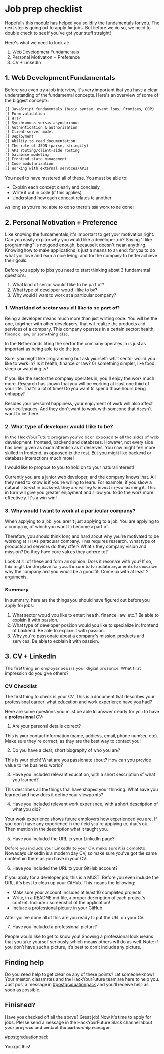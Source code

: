 # Job prep checklist

Hopefully this module has helped you solidify the fundamentals for you. The next step is going out to apply for jobs. But before we do so, we need to double check to see if you've got your stuff straight!

Here's what we need to look at:

1. Web Development Fundamentals
2. Personal Motivation + Preference
3. CV + LinkedIn

## 1. Web Development Fundamentals

Before you even try a job interview, it's very important that you have a clear understanding of the fundamental concepts. Here's an overview of some of the biggest concepts:

```md
[] JavaScript fundamentals (basic syntax, event loop, Promises, OOP)
[] Form validation
[] HTTP
[] Synchronous versus asynchronous
[] Authentication & authorization
[] Client-server model
[] Deployment
[] Ability to read documentation
[] The role of JSON (parse, stringify)
[] API routing/client-side routing
[] Database modeling
[] Frontend state management
[] Code modularization
[] Working with external services/APIs
```

You need to have mastered all of these. You must be able to:

- Explain each concept clearly and concisely
- Write it out in code (if this applies)
- Understand how each concept relates to another

As long as you're not able to do so there's still work to be done!

## 2. Personal Motivation + Preference

Like knowing the fundamentals, it's important to get your motivation right. Can you easily explain why you would like a developer job? Saying "I like programming" is not good enough, because it doesn't mean anything. Knowing how to make applications is just a means to an end: for you to do what you love and earn a nice living, and for the company to better achieve their goals.

Before you apply to jobs you need to start thinking about 3 fundamental questions:

1. What kind of sector would I like to be part of?
2. What type of developer would I like to be?
3. Why would I want to work at a particular company?

### 1. What kind of sector would I like to be part of?

Being a developer means much more than just writing code. You will be the one, together with other developers, that will realize the products and services of a company. This company operates in a certain sector: health, finance, law, or something else.

In the Netherlands liking the sector the company operates in is just as important as being able to do the job.

Sure, you might like programming but ask yourself: what sector would you like to work in? Is it health, finance or law? Or something simpler, like food, sleep or watching tv?

If you like the sector the company operates in, you'll enjoy the work much more. Research has shown that you will be working at least one third of your life. That's a lot of time! Do you want to spend those hours being unhappy?

Besides your personal happiness, your enjoyment of work will also affect your colleagues. And they don't want to work with someone that doesn't want to be there.

### 2. What type of developer would I like to be?

In the HackYourFuture program you've been exposed to all the sides of web development: frontend, backend and databases. However, not every side has been given as much attention as it deserves. You now might feel more skilled in frontend, as opposed to the rest. But you might like backend or database interactions much more!

I would like to propose to you to hold on to your natural interest!

Currently you are a junior web developer, and the company knows that. All they need to know is if you're willing to learn. For example, if you show a natural interest in backend, they are willing to invest in you learning it. This in turn will give you greater enjoyment and allow you to do the work more effectively. It's a win-win!

### 3. Why would I want to work at a particular company?

When applying to a job, you aren't just applying to a job. You are applying to a company, of which you want to become a part of.

Therefore, you should think long and hard about why you're motivated to be working at THAT particular company. This requires research. What type of products and services do they offer? What's they company vision and mission? Do they have core values they adhere to?

Look at all of these and form an opinion. Does it resonate with you? If so, this might be the place for you. Be sure to formulate arguments to describe why the company and you would be a good fit. Come up with at least 2 arguments.

### Summary

In summary, here are the things you should have figured out before you apply for jobs:

1. What sector would you like to enter: health, finance, law, etc.? Be able to explain it with passion.
2. What type of developer position would you like to specialize in: frontend of backend. Be able to explain it with passion.
3. Why you're passionate about a company's mission, products and services. Be able to explain it with passion.

## 3. CV + LinkedIn

The first thing an employer sees is your digital presence. What first impression do you give others?

### CV Checklist

The first thing to check is your CV. This is a document that describes your professional career: what education and work experience have you had?

Here are some questions you must be able to answer clearly for you to have a **professional** CV:

1. Are your personal details correct?

This is your contact information (name, address, email, phone number, etc). Make sure they're correct, as they are the best way to contact you!

2. Do you have a clear, short biography of who you are?

This is your pitch! What are you passionate about? How can you provide value to the business world?

3. Have you included relevant education, with a short description of what you learned?

This describes all the things that have shaped your thinking. What have you learned and how does it define your viewpoints?

4. Have you included relevant work experience, with a short description of what you did?

Your work experience shows future employers how experienced you are. If you don't have any experience in the field you're applying to, that's ok. Then mention in the description what it taught you.

5. Have you included the URL to your LinkedIn page?

Before you include your LinkedIn to your CV, make sure it is complete. Nowadays LinkedIn is a modern day CV, so make sure you've got the same content on there as you have in your CV.

6. Have you included the URL to your GitHub account?

If you apply for a developer job, this is a MUST. Before you even include the URL, it's best to clean up your GitHub. This means the following:

- Make sure your account includes at least 10 completed projects
- Write, in a README.md file, a proper description of each project's content. Include a screenshot of the application!
- Include a professional picture in your GitHub

After you've done all of this are you ready to put the URL on your CV.

7. Have you included a professional picture?

People would like to get to know you! Showing a professional look means that you take yourself seriously, which means others will do as well. Note: if you don't have such a picture, it's best to don't include any picture.

## Finding help

Do you need help to get clear on any of these points? Let someone know! Your mentor, classmates and the HackYourFuture team are here to help you. Just post a message in [#postgraduationpack](https://hackyourfuture.slack.com/archives/C010LE1F9U7) and you'll receive help as soon as possible.

## Finished?

Have you checked off all the above? Great job! Now it's time to apply for jobs. Please send a message in the HackYourFuture Slack channel about your progress and contact the partnership manager.

[#postgraduationpack](https://hackyourfuture.slack.com/archives/C010LE1F9U7)

You got this!

